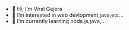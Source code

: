 - 👋 Hi, I’m Viral Gajera
- 👀 I’m interested in web devlopment,java,etc...
- 🌱 I’m currently learning node.js,java,..

<!---
Viral-Gajera/Viral-Gajera is a ✨ special ✨ repository because its `README.md` (this file) appears on your GitHub profile.
You can click the Preview link to take a look at your changes.
--->
